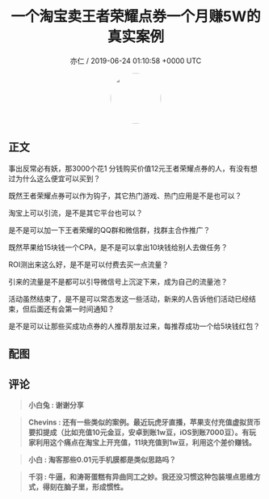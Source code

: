 <h1 align="center">一个淘宝卖王者荣耀点券一个月赚5W的真实案例</h1>
<p align="center">
    <a>亦仁 / 2019-06-24 01:10:58 &#43;0000 UTC</a>
</p>

<div align="center">
    <img src="https://images.zsxq.com/Fn3NQqCN8nuGF86yZPXSbEsl0mb3?e=1590940799&amp;token=kIxbL07-8jAj8w1n4s9zv64FuZZNEATmlU_Vm6zD:pfbNc8W3hS0oYG_hyXXh_rHMHuc=" width="100" height="100" style="border:1px solid;border-radius:50%; color:#ffffff"/>
</div>

## 正文

<div>


事出反常必有妖，那3000个花1 分钱购买价值12元王者荣耀点券的人，有没有想过为什么这么便宜可以买到？ 

既然王者荣耀点券可以作为钩子，其它热门游戏、热门应用是不是也可以？

淘宝上可以引流，是不是其它平台也可以？

是不是可以加一下王者荣耀的QQ群和微信群，找群主合作推广？

既然苹果给15块钱一个CPA，是不是可以拿出10块钱给别人去做任务？

ROI测出来这么好，是不是可以付费去买一点流量？

引来的流量是不是都可以引导微信号上沉淀下来，成为自己的流量池？

活动虽然结束了，是不是可以常态发这一些活动，新来的人告诉他们活动已经结束，但后面还有会第一时间通知？

是不是可以让那些买成功点券的人推荐朋友过来，每推荐成功一个给5块钱红包？
</div>

## 配图
<div class="image" align="center">

</div>

## 评论

<div align="left">
<div>

<blockquote >
<span> <strong>小白兔 : 谢谢分享 </strong></span>
</blockquote>

<blockquote >
<span> <strong>Chevins : 还有一些类似的案例。最近玩虎牙直播，苹果支付充值虚拟货币要扣提成（比如充值10元金豆，安卓到账1w豆，iOS到账7000豆）。有玩家利用这个痛点在淘宝上开充值，11块充值到1w豆，利用这个差价赚钱。 </strong></span>
</blockquote>

<blockquote >
<span> <strong>小白 : 淘客那些0.01元手机膜都是类似思路吗？ </strong></span>
</blockquote>

<blockquote >
<span> <strong>千羽 : 牛逼，和涛哥蛋糕有异曲同工之妙。我还没习惯这种包装埋点思维方式，得刻在脑子里，形成惯性。 </strong></span>
</blockquote>

</div>
</div>